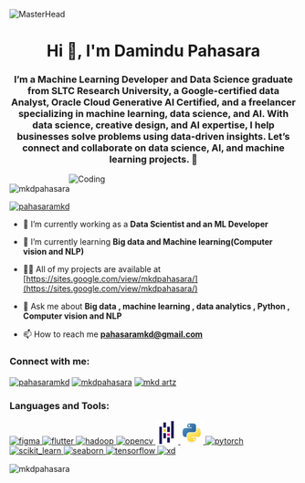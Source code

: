 ![MasterHead](https://mitsloan.mit.edu/sites/default/files/styles/article_header/public/2021-04/machine-learning_2.jpg?h=865425c3&itok=AJPWyQXS)

<h1 align="center"> Hi 👋, I'm Damindu Pahasara </h1>
<h3 align="center"> I’m a Machine Learning Developer and Data Science graduate from SLTC Research University, a Google-certified data Analyst, Oracle Cloud Generative AI Certified, and a freelancer specializing in machine learning, data science, and AI. With data science, creative design, and AI expertise, I help businesses solve problems using data-driven insights. Let’s connect and collaborate on data science, AI, and machine learning projects. 🫡 </h3>

<img align="right" alt="Coding" width="400" src="https://uploads-ssl.webflow.com/5c19100c2b50073e6ee69da1/60d35967a853a1b14851703b_All%20the%20data%20(1).gif">

<p align="left"> <img src="https://komarev.com/ghpvc/?username=mkdpahasara&label=Profile%20views&color=0e75b6&style=flat" alt="mkdpahasara" /> </p>

<p align="left"> <a href="https://twitter.com/pahasaramkd" target="blank"><img src="https://img.shields.io/twitter/follow/pahasaramkd?logo=twitter&style=for-the-badge" alt="pahasaramkd" /></a> </p>

- 🔭 I’m currently working as a **Data Scientist and an ML Developer**

- 🌱 I’m currently learning **Big data and Machine learning(Computer vision and NLP)**

- 👨‍💻 All of my projects are available at [https://sites.google.com/view/mkdpahasara/](https://sites.google.com/view/mkdpahasara/)

- 💬 Ask me about **Big data , machine learning , data analytics , Python , Computer vision and NLP**

- 📫 How to reach me **pahasaramkd@gmail.com**

<h3 align="left">Connect with me:</h3>
<p align="left">
<a href="https://twitter.com/pahasaramkd" target="blank"><img align="center" src="https://raw.githubusercontent.com/rahuldkjain/github-profile-readme-generator/master/src/images/icons/Social/twitter.svg" alt="pahasaramkd" height="30" width="40" /></a>
<a href="https://linkedin.com/in/mkdpahasara" target="blank"><img align="center" src="https://raw.githubusercontent.com/rahuldkjain/github-profile-readme-generator/master/src/images/icons/Social/linked-in-alt.svg" alt="mkdpahasara" height="30" width="40" /></a>
<a href="https://www.behance.net/mkd artz" target="blank"><img align="center" src="https://raw.githubusercontent.com/rahuldkjain/github-profile-readme-generator/master/src/images/icons/Social/behance.svg" alt="mkd artz" height="30" width="40" /></a>
</p>

<h3 align="left">Languages and Tools:</h3>
<p align="left"> <a href="https://www.figma.com/" target="_blank" rel="noreferrer"> <img src="https://www.vectorlogo.zone/logos/figma/figma-icon.svg" alt="figma" width="40" height="40"/> </a> <a href="https://flutter.dev" target="_blank" rel="noreferrer"> <img src="https://www.vectorlogo.zone/logos/flutterio/flutterio-icon.svg" alt="flutter" width="40" height="40"/> </a> <a href="https://hadoop.apache.org/" target="_blank" rel="noreferrer"> <img src="https://www.vectorlogo.zone/logos/apache_hadoop/apache_hadoop-icon.svg" alt="hadoop" width="40" height="40"/> </a> <a href="https://opencv.org/" target="_blank" rel="noreferrer"> <img src="https://www.vectorlogo.zone/logos/opencv/opencv-icon.svg" alt="opencv" width="40" height="40"/> </a> <a href="https://pandas.pydata.org/" target="_blank" rel="noreferrer"> <img src="https://raw.githubusercontent.com/devicons/devicon/2ae2a900d2f041da66e950e4d48052658d850630/icons/pandas/pandas-original.svg" alt="pandas" width="40" height="40"/> </a> <a href="https://www.python.org" target="_blank" rel="noreferrer"> <img src="https://raw.githubusercontent.com/devicons/devicon/master/icons/python/python-original.svg" alt="python" width="40" height="40"/> </a> <a href="https://pytorch.org/" target="_blank" rel="noreferrer"> <img src="https://www.vectorlogo.zone/logos/pytorch/pytorch-icon.svg" alt="pytorch" width="40" height="40"/> </a> <a href="https://scikit-learn.org/" target="_blank" rel="noreferrer"> <img src="https://upload.wikimedia.org/wikipedia/commons/0/05/Scikit_learn_logo_small.svg" alt="scikit_learn" width="40" height="40"/> </a> <a href="https://seaborn.pydata.org/" target="_blank" rel="noreferrer"> <img src="https://seaborn.pydata.org/_images/logo-mark-lightbg.svg" alt="seaborn" width="40" height="40"/> </a> <a href="https://www.tensorflow.org" target="_blank" rel="noreferrer"> <img src="https://www.vectorlogo.zone/logos/tensorflow/tensorflow-icon.svg" alt="tensorflow" width="40" height="40"/> </a> <a href="https://www.adobe.com/products/xd.html" target="_blank" rel="noreferrer"> <img src="https://cdn.worldvectorlogo.com/logos/adobe-xd.svg" alt="xd" width="40" height="40"/> </a> </p>

<p><img align="center" src="https://github-readme-stats.vercel.app/api/top-langs?username=mkdpahasara&show_icons=true&locale=en&layout=compact" alt="mkdpahasara" /></p>
